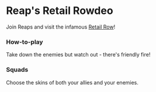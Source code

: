 # Reap's Retail Rowdeo

Join Reaps and visit the infamous [Retail Row](https://malthesers.github.io/reaps-retail-rowdeo/)!

### How-to-play

Take down the enemies but watch out - there's friendly fire!

### Squads

Choose the skins of both your allies and your enemies.
